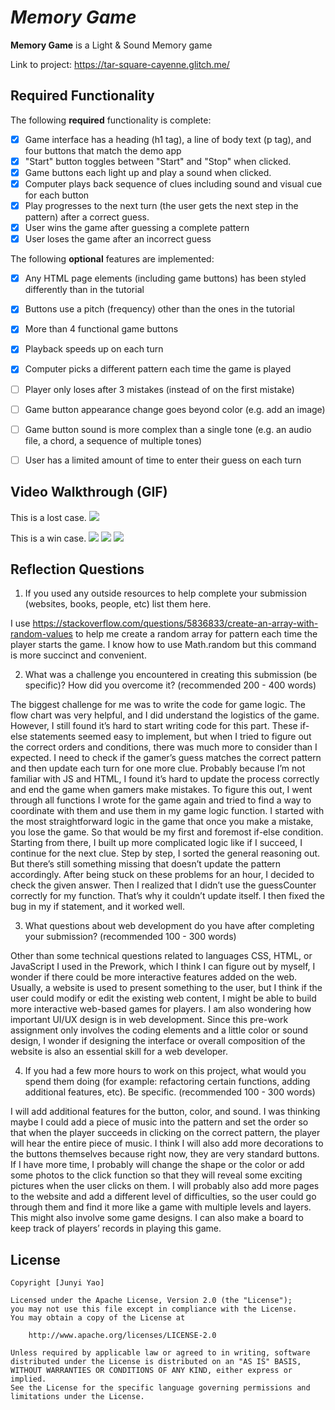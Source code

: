 # *Memory Game*

**Memory Game** is a Light & Sound Memory game

Link to project: https://tar-square-cayenne.glitch.me/

## Required Functionality

The following **required** functionality is complete:

* [x] Game interface has a heading (h1 tag), a line of body text (p tag), and four buttons that match the demo app
* [x] "Start" button toggles between "Start" and "Stop" when clicked. 
* [x] Game buttons each light up and play a sound when clicked. 
* [x] Computer plays back sequence of clues including sound and visual cue for each button
* [x] Play progresses to the next turn (the user gets the next step in the pattern) after a correct guess. 
* [x] User wins the game after guessing a complete pattern
* [x] User loses the game after an incorrect guess

The following **optional** features are implemented:

* [x] Any HTML page elements (including game buttons) has been styled differently than in the tutorial
* [x] Buttons use a pitch (frequency) other than the ones in the tutorial
* [x] More than 4 functional game buttons
* [x] Playback speeds up on each turn
* [x] Computer picks a different pattern each time the game is played
* [ ] Player only loses after 3 mistakes (instead of on the first mistake)
* [ ] Game button appearance change goes beyond color (e.g. add an image)
* [ ] Game button sound is more complex than a single tone (e.g. an audio file, a chord, a sequence of multiple tones)
* [ ] User has a limited amount of time to enter their guess on each turn


## Video Walkthrough (GIF)

This is a lost case.
![](https://cdn.glitch.global/0c9b2b51-8eed-4700-9b49-936f9abba15a/ezgif.com-gif-maker%20(1).gif?v=1648517200149)

This is a win case.
![](https://cdn.glitch.global/0c9b2b51-8eed-4700-9b49-936f9abba15a/ezgif.com-gif-maker%20(2).gif?v=1648517212860)
![](gif3-link-here)
![](gif4-link-here)

## Reflection Questions
1. If you used any outside resources to help complete your submission (websites, books, people, etc) list them here. 

I use https://stackoverflow.com/questions/5836833/create-an-array-with-random-values to help me 
create a random array for pattern each time the player starts the game. I know how to use Math.random but this
command is more succinct and convenient.

2. What was a challenge you encountered in creating this submission (be specific)? How did you overcome it? (recommended 200 - 400 words) 

The biggest challenge for me was to write the code for game logic. 
The flow chart was very helpful, and I did understand the logistics of the game. 
However, I still found it’s hard to start writing code for this part. 
These if-else statements seemed easy to implement, but when I tried to figure out the correct orders and conditions, there was much more to consider than I expected. 
I need to check if the gamer’s guess matches the correct pattern and then update each turn for one more clue. 
Probably because I’m not familiar with JS and HTML, I found it’s hard to update the process correctly and end the game when gamers make mistakes. 
To figure this out, I went through all functions I wrote for the game again and tried to find a way to coordinate with them and use them in my game logic function. 
I started with the most straightforward logic in the game that once you make a mistake, you lose the game. 
So that would be my first and foremost if-else condition. Starting from there, I built up more complicated logic like if I succeed, I continue for the next clue. 
Step by step, I sorted the general reasoning out. 
But there’s still something missing that doesn’t update the pattern accordingly. After being stuck on these problems for an hour, I decided to check the given answer. 
Then I realized that I didn’t use the guessCounter correctly for my function. 
That’s why it couldn’t update itself. I then fixed the bug in my if statement, and it worked well.


3. What questions about web development do you have after completing your submission? (recommended 100 - 300 words) 

Other than some technical questions related to languages CSS, HTML, or JavaScript I used in the Prework, which I think I can figure out by myself, I wonder if there could be more interactive features added on the web. 
Usually, a website is used to present something to the user, but I think if the user could modify or edit the existing web content, I might be able to build more interactive web-based games for players. 
I am also wondering how important UI/UX design is in web development. 
Since this pre-work assignment only involves the coding elements and a little color or sound design, I wonder if designing the interface or overall composition of the website is also an essential skill for a web developer.

4. If you had a few more hours to work on this project, what would you spend them doing (for example: refactoring certain functions, adding additional features, etc). Be specific. (recommended 100 - 300 words) 

I will add additional features for the button, color, and sound. 
I was thinking maybe I could add a piece of music into the pattern and set the order so that when the player succeeds in clicking on the correct pattern, the player will hear the entire piece of music. 
I think I will also add more decorations to the buttons themselves because right now, they are very standard buttons. 
If I have more time, I probably will change the shape or the color or add some photos to the click function so that they will reveal some exciting pictures when the user clicks on them. 
I will probably also add more pages to the website and add a different level of difficulties, so the user could go through them and find it more like a game with multiple levels and layers. 
This might also involve some game designs. I can also make a board to keep track of players’ records in playing this game.



## License

    Copyright [Junyi Yao]

    Licensed under the Apache License, Version 2.0 (the "License");
    you may not use this file except in compliance with the License.
    You may obtain a copy of the License at

        http://www.apache.org/licenses/LICENSE-2.0

    Unless required by applicable law or agreed to in writing, software
    distributed under the License is distributed on an "AS IS" BASIS,
    WITHOUT WARRANTIES OR CONDITIONS OF ANY KIND, either express or implied.
    See the License for the specific language governing permissions and
    limitations under the License.
